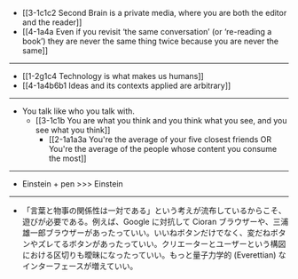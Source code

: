 - [[3-1c1c2 Second Brain is a private media, where you are both the editor and the reader]]
- [[4-1a4a Even if you revisit ‘the same conversation’ (or ‘re-reading a book’) they are never the same thing twice because you are never the same]]
---
- [[1-2g1c4 Technology is what makes us humans]]
- [[4-1a4b6b1 Ideas and its contexts applied are arbitrary]]
---
- You talk like who you talk with.
  - [[3-1c1b You are what you think and you think what you see, and you see what you think]]
    - [[2-1a1a3a You're the average of your five closest friends OR You're the average of the people whose content you consume the most]]
---
- Einstein + pen >>> Einstein
---
- 「言葉と物事の関係性は一対である」という考えが流布しているからこそ、遊びが必要である。例えば、Google に対抗して Cioran ブラウザーや、三浦雄一郎ブラウザーがあったっていい。いいねボタンだけでなく、変だねボタンやズレてるボタンがあったっていい。クリエーターとユーザーという構図における区切りも曖昧になったっていい。もっと量子力学的 (Everettian) なインターフェースが増えていい。

